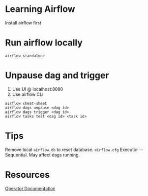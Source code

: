 # Learning Airflow

Install airflow first

# Run airflow locally
```
airflow standalone
```

# Unpause dag and trigger
1) Use UI @ localhost:8080 
2) Use airflow CLI
```
airflow cheat-sheet
airflow dags unpause <dag id>
airflow dags trigger <dag id>
airflow tasks test <dag id> <task id>

```

# Tips
Remove local `airflow.db` to reset database.
`airflow.cfg` Executor -- Sequential. May affect dags running.

# Resources
[Operator Documentation](https://airflow.apache.org/docs/apache-airflow/stable/_api/airflow/operators/index.html)